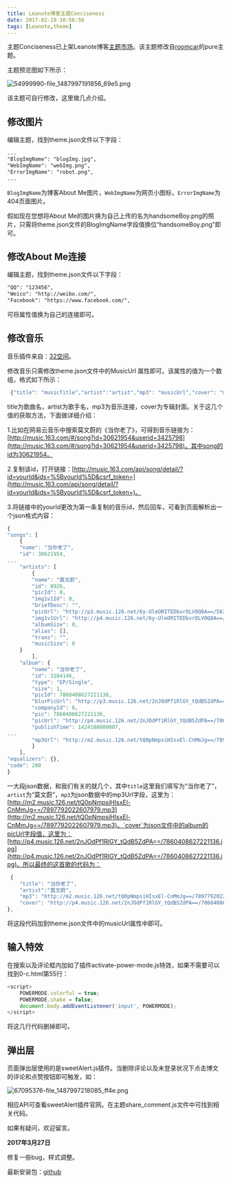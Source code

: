 ```yaml
---
title: Leanote博客主题Conciseness
date: 2017-02-19 10:56:50
tags: [Leanote,theme]
---
```

主题Conciseness已上架Leanote博客[主题市场](https://leanote.com/member/blog/theme)。该主题修改自[roomcar](http://roomcar.leanote.com/single/me)的pure主题。
<!--more-->

主题预览图如下所示：

![54999990-file_1487997191856_69e5.png](img/54999990-file_1487997191856_69e5.png)

该主题可自行修改，这里做几点介绍。     
## 修改图片
编辑主题，找到theme.json文件以下字段：
```xml
...
"BlogImgName": "blogImg.jpg",
"WebImgName": "webImg.png",
"ErrorImgName": "robot.png",    
...
```
`BlogImgName`为博客About Me图片，`WebImgName`为网页小图标，`ErrorImgName`为404页面图片。

假如现在您想将About Me的图片换为自己上传的名为handsomeBoy.png的照片，只需将theme.json文件的BlogImgName字段值换位“handsomeBoy.png”即可。
## 修改About Me连接
编辑主题，找到theme.json文件以下字段：
```xml
"QQ": "123456",
"Weico": "http://weibo.com/",
"Facebook": "https://www.facebook.com/",
```
可将属性值换为自己的连接即可。
## 修改音乐
音乐插件来自：[32空间](https://32mb.space/)。

修改音乐只需修改theme.json文件中的MusicUrl 属性即可。该属性的值为一个数组，格式如下所示：
```javascript
 {"title": "musicTitle","artist":"artist","mp3": "musicUrl","cover": "musicCover"},
```
title为歌曲名，artist为歌手名，mp3为音乐连接，cover为专辑封面。关于这几个值的获取方法，下面做详细介绍：

1.比如在网易云音乐中搜索莫文蔚的《当你老了》，可得到音乐链接为：[http://music.163.com/#/song?id=30621954&userid=3425798](http://music.163.com/#/song?id=30621954&userid=3425798)。其中song的id为30621954。

2.复制该id，打开链接：[http://music.163.com/api/song/detail/?id=yourId&ids=%5ByourId%5D&csrf_token=](http://music.163.com/api/song/detail/?id=yourId&ids=%5ByourId%5D&csrf_token=)。

3.将链接中的yourId更改为第一条复制的音乐id，然后回车，可看到页面解析出一个json格式内容：
```javascript
{
"songs": [
    {
    "name": "当你老了",
    "id": 30621954,
...
    "artists": [
        {
        "name": "莫文蔚",
        "id": 8926,
        "picId": 0,
        "img1v1Id": 0,
        "briefDesc": "",
        "picUrl": "http://p3.music.126.net/6y-UleORITEDbvrOLV0Q8A==/5639395138885805.jpg",
        "img1v1Url": "http://p4.music.126.net/6y-UleORITEDbvrOLV0Q8A==/5639395138885805.jpg",
        "albumSize": 0,
        "alias": [],
        "trans": "",
        "musicSize": 0
    }
        ],
    "album": {
        "name": "当你老了",
        "id": 3104146,
        "type": "EP/Single",
        "size": 1,
        "picId": 7860408627221136,
        "blurPicUrl": "http://p3.music.126.net/2nJOdPf1RlGY_tQdB5ZdPA==/7860408627221136.jpg",
        "companyId": 0,
        "pic": 7860408627221136,
        "picUrl": "http://p4.music.126.net/2nJOdPf1RlGY_tQdB5ZdPA==/7860408627221136.jpg",
        "publishTime": 1424188800007,
...        
        "mp3Url": "http://m2.music.126.net/tQ0pNmpsiHIsxEl-CnMmJg==/7897792022607979.mp3"
        }
    ],
"equalizers": {},
"code": 200
}
```
一大段json数据，和我们有关的就几个，其中`title`这里我们填写为“当你老了”，`artist`为“莫文蔚”，`mp3`为json数据中的mp3Url字段，这里为：[http://m2.music.126.net/tQ0pNmpsiHIsxEl-CnMmJg==/7897792022607979.mp3](http://m2.music.126.net/tQ0pNmpsiHIsxEl-CnMmJg==/7897792022607979.mp3)。`cover`为json文件中的album的picUrl字段值，这里为：[http://p4.music.126.net/2nJOdPf1RlGY_tQdB5ZdPA==/7860408627221136.jpg](http://p4.music.126.net/2nJOdPf1RlGY_tQdB5ZdPA==/7860408627221136.jpg)。所以最终的这首歌的代码为：
```javascript
 {
    "title": "当你老了",
    "artist":"莫文蔚",
    "mp3": "http://m2.music.126.net/tQ0pNmpsiHIsxEl-CnMmJg==/7897792022607979.mp3",
    "cover": "http://p4.music.126.net/2nJOdPf1RlGY_tQdB5ZdPA==/7860408627221136.jpg"
},
```
将这段代码加到theme.json文件中的musicUrl属性中即可。
## 输入特效
在搜索以及评论框内加如了插件activate-power-mode.js特效，如果不需要可以找到0-c.html第55行：
```javascript
<script>
    POWERMODE.colorful = true; 
    POWERMODE.shake = false; 
    document.body.addEventListener('input', POWERMODE);
</script> 
```
将这几行代码删掉即可。
## 弹出层
页面弹出层使用的是sweetAlert.js插件。当删除评论以及未登录状况下点击博文的评论和点赞按钮即可触发，如：

![67095376-file_1487997218085_ff4e.png](img/67095376-file_1487997218085_ff4e.png) 

相应API可查看sweetAlert插件官网。在主题share_comment.js文件中可找到相关代码。

如果有疑问，欢迎留言。

**2017年3月27日**

修复一些bug，样式调整。

最新安装包：[github](https://github.com/wuyouzhuguli/Conciseness.git)